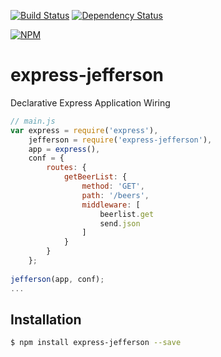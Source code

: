 [![Build Status](https://travis-ci.org/atsid/express-jefferson.svg?branch=master)](https://travis-ci.org/atsid/express-jefferson)
[![Dependency Status](https://david-dm.org/atsid/express-jefferson.svg)](https://david-dm.org/atsid/express-jefferson)

[![NPM](https://nodei.co/npm/express-jefferson.png)](https://nodei.co/npm/express-jefferson/)

# express-jefferson
Declarative Express Application Wiring

```js
// main.js
var express = require('express'),
    jefferson = require('express-jefferson'),
    app = express(),    
    conf = {
        routes: {
            getBeerList: {
                method: 'GET',
                path: '/beers',
                middleware: [
                    beerlist.get
                    send.json
                ]
            }
        }
    };
    
jefferson(app, conf);
...
```

## Installation

```bash
$ npm install express-jefferson --save
```
